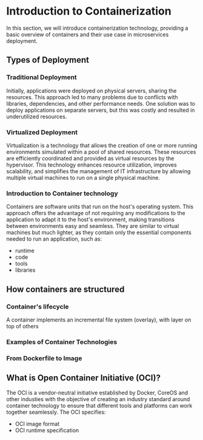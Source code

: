# **Introduction to Containerization**

In this section, we will introduce containerization technology, providing a basic overview of containers and their use case in microservices deployment.

## Types of Deployment
### Traditional Deployment
Initially, applications were deployed on physical servers, sharing the resources. This approach led to many problems due to conflicts with libraries, dependencies, and other performance needs. One solution was to deploy applications on separate servers, but this was costly and resulted in underutilized resources.

### Virtualized Deployment

Virtualization is a technology that allows the creation of one or more running environments simulated within a pool of shared resources. These resources are efficiently coordinated and provided as virtual resources by the hypervisor. This technology enhances resource utilization, improves scalability, and simplifies the management of IT infrastructure by allowing multiple virtual machines to run on a single physical machine.



### Introduction to Container technology
Containers are software units that run on the host's operating system. This approach offers the advantage of not requiring any modifications to the application to adapt it to the host's environment, making transitions between environments easy and seamless.
They are similar to virtual machines but much lighter, as they contain only the essential components needed to run an application, such as:
- runtime
- code 
- tools 
- libraries


## How containers are structured


### Container's lifecycle
A container implements an incremental file system (overlay), with layer on top of others

### Examples of Container Technologies



### From Dockerfile to Image


## What is Open Container Initiative (OCI)?
The OCI is a vendor-neutral initiative established by Docker, CoreOS and other industies with the objective of creating an industry standard around container technology to ensure that different tools and platforms can work together seamlessly.
The OCI specifies:
- OCI image format
- OCI runtime specification















